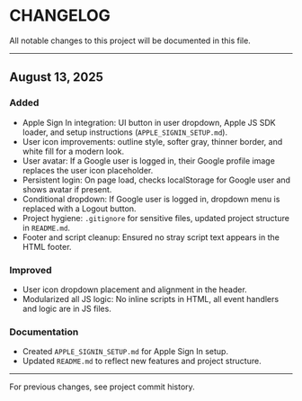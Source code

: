 # CHANGELOG

All notable changes to this project will be documented in this file.

---

## August 13, 2025

### Added
- Apple Sign In integration: UI button in user dropdown, Apple JS SDK loader, and setup instructions (`APPLE_SIGNIN_SETUP.md`).
- User icon improvements: outline style, softer gray, thinner border, and white fill for a modern look.
- User avatar: If a Google user is logged in, their Google profile image replaces the user icon placeholder.
- Persistent login: On page load, checks localStorage for Google user and shows avatar if present.
- Conditional dropdown: If Google user is logged in, dropdown menu is replaced with a Logout button.
- Project hygiene: `.gitignore` for sensitive files, updated project structure in `README.md`.
- Footer and script cleanup: Ensured no stray script text appears in the HTML footer.

### Improved
- User icon dropdown placement and alignment in the header.
- Modularized all JS logic: No inline scripts in HTML, all event handlers and logic are in JS files.

### Documentation
- Created `APPLE_SIGNIN_SETUP.md` for Apple Sign In setup.
- Updated `README.md` to reflect new features and project structure.

---

For previous changes, see project commit history.

